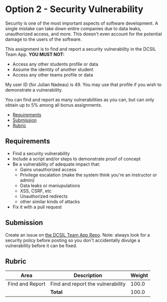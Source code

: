 # Option 2 - Security Vulnerability

Security is one of the most important aspects of software development. A single mistake can take down entire companies due to data leaks, unauthorized access, and more. This doesn't even account for the potential damage to the users of the software.

This assignment is to find and report a security vulnerability in the DCSIL Team App. **YOU MUST NOT:**

- Access any other students profile or data
- Assume the identity of another student
- Access any other teams profile or data

My user ID (for Julian Nadeau) is 49. You may use that profile if you wish to demonstrate a vulnerability.

You can find and report as many vulnerabilities as you can, but can only obtain up to 5% among all bonus assignments.

- [Requirements](#requirements)
- [Submission](#submission)
- [Rubric](#rubric)

## Requirements

- Find a security vulnerability
- Include a script and/or steps to demonstrate proof of concept
- Be a vulnerability of adequate impact that:
  - Gains unauthorized access
  - Privilege escalation (make the system think you're an instructor or admin)
  - Data leaks or maniupulations
  - XSS, CSRF, etc
  - Unauthorized redirects
  - other similar kinds of attacks
- Fix it with a pull request

## Submission

Create an issue on [the DCSIL Team App Repo](https://github.com/dcsil/team_app). Note: always look for a security policy before posting so you don't accidentally divulge a vulnerability before it can be fixed. 

## Rubric
 
| Area | Description| Weight |
| --- | --- | --- |
| Find and Report | Find and report the vulnerability | 100.0 |
| | **Total** | 100.0 |
